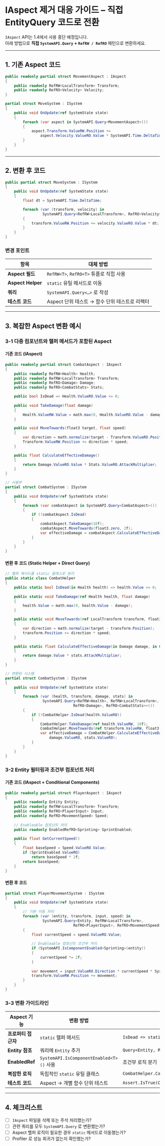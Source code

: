 # IAspect 제거 대응 가이드 – 직접 EntityQuery 코드로 전환

`IAspect` API는 1.4에서 사용 중단 예정입니다.  
아래 방법으로 **직접 `SystemAPI.Query` + `RefRW / RefRO`** 패턴으로 변환하세요.

---

## 1. 기존 Aspect 코드

```csharp
public readonly partial struct MovementAspect : IAspect
{
    public readonly RefRW<LocalTransform> Transform;
    public readonly RefRO<Velocity> Velocity;
}

partial struct MoveSystem : ISystem
{
    public void OnUpdate(ref SystemState state)
    {
        foreach (var aspect in SystemAPI.Query<MovementAspect>())
        {
            aspect.Transform.ValueRW.Position +=
                aspect.Velocity.ValueRO.Value * SystemAPI.Time.DeltaTime;
        }
    }
}
```

---

## 2. 변환 후 코드

```csharp
public partial struct MoveSystem : ISystem
{
    public void OnUpdate(ref SystemState state)
    {
        float dt = SystemAPI.Time.DeltaTime;

        foreach (var (transform, velocity) in
                 SystemAPI.Query<RefRW<LocalTransform>, RefRO<Velocity>>())
        {
            transform.ValueRW.Position += velocity.ValueRO.Value * dt;
        }
    }
}
```

### 변경 포인트
| 항목 | 대체 방법 |
|------|-----------|
| **Aspect 필드** | `RefRW<T>`, `RefRO<T>` 튜플로 직접 사용 |
| **Aspect Helper** | `static` 유틸 메서드로 이동 |
| **쿼리** | `SystemAPI.Query<…>` 로 작성 |
| **테스트 코드** | Aspect 단위 테스트 → 함수 단위 테스트로 리팩터 |

---

## 3. 복잡한 Aspect 변환 예시

### 3-1 다중 컴포넌트와 헬퍼 메서드가 포함된 Aspect

#### 기존 코드 (IAspect)
```csharp
public readonly partial struct CombatAspect : IAspect
{
    public readonly RefRW<Health> Health;
    public readonly RefRW<LocalTransform> Transform;
    public readonly RefRO<Damage> Damage;
    public readonly RefRO<CombatStats> Stats;

    public bool IsDead => Health.ValueRO.Value <= 0;
    
    public void TakeDamage(float damage)
    {
        Health.ValueRW.Value = math.max(0, Health.ValueRO.Value - damage);
    }

    public void MoveTowards(float3 target, float speed)
    {
        var direction = math.normalize(target - Transform.ValueRO.Position);
        Transform.ValueRW.Position += direction * speed;
    }

    public float CalculateEffectiveDamage()
    {
        return Damage.ValueRO.Value * Stats.ValueRO.AttackMultiplier;
    }
}

// 사용부
partial struct CombatSystem : ISystem
{
    public void OnUpdate(ref SystemState state)
    {
        foreach (var combatAspect in SystemAPI.Query<CombatAspect>())
        {
            if (!combatAspect.IsDead)
            {
                combatAspect.TakeDamage(10f);
                combatAspect.MoveTowards(float3.zero, 2f);
                var effectiveDamage = combatAspect.CalculateEffectiveDamage();
            }
        }
    }
}
```

#### 변환 후 코드 (Static Helper + Direct Query)
```csharp
// 헬퍼 메서드를 static 클래스로 분리
public static class CombatHelper
{
    public static bool IsDead(in Health health) => health.Value <= 0;
    
    public static void TakeDamage(ref Health health, float damage)
    {
        health.Value = math.max(0, health.Value - damage);
    }

    public static void MoveTowards(ref LocalTransform transform, float3 target, float speed)
    {
        var direction = math.normalize(target - transform.Position);
        transform.Position += direction * speed;
    }

    public static float CalculateEffectiveDamage(in Damage damage, in CombatStats stats)
    {
        return damage.Value * stats.AttackMultiplier;
    }
}

// 변환된 시스템
partial struct CombatSystem : ISystem
{
    public void OnUpdate(ref SystemState state)
    {
        foreach (var (health, transform, damage, stats) in 
                 SystemAPI.Query<RefRW<Health>, RefRW<LocalTransform>, 
                               RefRO<Damage>, RefRO<CombatStats>>())
        {
            if (!CombatHelper.IsDead(health.ValueRO))
            {
                CombatHelper.TakeDamage(ref health.ValueRW, 10f);
                CombatHelper.MoveTowards(ref transform.ValueRW, float3.zero, 2f);
                var effectiveDamage = CombatHelper.CalculateEffectiveDamage(
                    damage.ValueRO, stats.ValueRO);
            }
        }
    }
}
```

### 3-2 Entity 필터링과 조건부 컴포넌트 처리

#### 기존 코드 (IAspect + Conditional Components)
```csharp
public readonly partial struct PlayerAspect : IAspect
{
    public readonly Entity Entity;
    public readonly RefRW<LocalTransform> Transform;
    public readonly RefRO<PlayerInput> Input;
    public readonly RefRO<MovementSpeed> Speed;
    
    // Enableable 컴포넌트 처리
    public readonly EnabledRefRO<Sprinting> SprintEnabled;
    
    public float GetCurrentSpeed()
    {
        float baseSpeed = Speed.ValueRO.Value;
        if (SprintEnabled.ValueRO)
            return baseSpeed * 2f;
        return baseSpeed;
    }
}
```

#### 변환 후 코드
```csharp
partial struct PlayerMovementSystem : ISystem
{
    public void OnUpdate(ref SystemState state)
    {
        // 기본 이동 처리
        foreach (var (entity, transform, input, speed) in 
                 SystemAPI.Query<Entity, RefRW<LocalTransform>, 
                               RefRO<PlayerInput>, RefRO<MovementSpeed>>())
        {
            float currentSpeed = speed.ValueRO.Value;
            
            // Enableable 컴포넌트 조건부 처리
            if (SystemAPI.IsComponentEnabled<Sprinting>(entity))
            {
                currentSpeed *= 2f;
            }
            
            var movement = input.ValueRO.Direction * currentSpeed * SystemAPI.Time.DeltaTime;
            transform.ValueRW.Position += movement;
        }
    }
}
```

### 3-3 변환 가이드라인

| Aspect 기능 | 변환 방법 | 예시 |
|-------------|-----------|------|
| **프로퍼티 접근자** | `static` 헬퍼 메서드 | `IsDead => static bool IsDead(in Health)` |
| **Entity 참조** | 쿼리에 `Entity` 추가 | `Query<Entity, RefRW<T>>()` |
| **EnabledRef** | `SystemAPI.IsComponentEnabled<T>()` 사용 | 조건부 로직 분기 |
| **복잡한 로직** | 독립적인 `static` 유틸 클래스 | `CombatHelper.CalculateDamage()` |
| **테스트 코드** | Aspect → 개별 함수 단위 테스트 | `Assert.IsTrue(CombatHelper.IsDead(...))` |

---

## 4. 체크리스트

- [ ] `IAspect` 파일을 삭제 또는 주석 처리했는가?  
- [ ] 관련 쿼리를 모두 `SystemAPI.Query` 로 변환했는가?  
- [ ] Aspect 헬퍼 로직이 필요한 경우 `static` 메서드로 이동했는가?  
- [ ] Profiler 로 성능 회귀가 없는지 확인했는가?  
